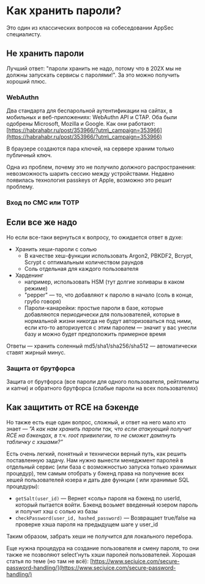 # Как хранить пароли?

Это один из классических вопросов на собеседовании AppSec специалисту.&#x20;

## Не хранить пароли

Лучший ответ: "пароли хранить не надо, потому что в 202X мы не должны запускать сервисы с паролями!". За это можно получить хороший плюс.&#x20;

### WebAuthn

Два стандарта для беспарольной аутентификации на сайтах, в мобильных и веб-приложениях: WebAuthn API и CTAP. Оба были одобрены Microsoft, Mozilla и Google. Как они работают: [https://habrahabr.ru/post/353966/?utm\_campaign=353966](https://habrahabr.ru/post/353966/?utm\_campaign=353966)

В браузере создаются пара ключей, на сервере храним только публичный ключ.

Одна из проблем, почему это не получило должного распространения: невозможность шарить сессию между устройствами. Недавно появилась технология passkeys от Apple, возможно это решит проблему.

### Вход по СМС или TOTP

## Если все же надо

Но если все-таки вернуться к вопросу, то ожидается ответ в духе:

* Хранить хеши-пароли с солью
  * В качестве хеш-функции использовать Argon2, PBKDF2, Bcrypt, Scrypt с оптимальным количеством раундов
  * Соль отдельная для каждого пользователя
* Харденинг
  * например, использовать HSM (тут долгие холивары в каком режиме)
  * "pepper" — то, что добавляют к паролю в начало (соль в конце, грубо говоря)
  * Пароли-канарейки: простые пароли в базе, которые добавляются периодически для пользователей, которые в нормальной жизни никогда не будут авторизоваться под ними, если кто-то авторизуется с этим паролем — значит у вас унесли базу и можно будет предположить примерное время

Ответы — хранить соленный md5/sha1/sha256/sha512 — автоматически ставят жирный минус.

### Защита от брутфорса

Защита от брутфорса (все пароли для одного пользователя, рейтлимиты и капчи) и обратного брутфорса (слабые пароли на всех пользователях)

## Как защитить от RCE на бэкенде

Но также есть еще один вопрос, сложный, и ответ на него мало кто знает — _”А как нам хранить пароли так, что если атакующий получит RCE на бэкендах, в т.ч. root привилегии, то не сможет дампнуть табличку с хэшами?”_

Есть очень легкий, понятный и технически верный путь, как решить поставленную задачу. Нам нужно вынести менеджмент паролей в отдельный сервис (или база с возможностью запуска только хранимых процедур), тем самым отобрать у бэкенд права на получение всех хешей пользователей юзера и дать две функции ( или хранимые SQL процедуры):

* `getSalt(user_id)` — Вернет «соль» пароля на бэкенд по userId, который пытается войти. Бэкенд возьмет введенный юзером пароль и получит хэш с солью из базы
* `checkPassword(user_id, hashed_password)` — Возвращает true/false на проверке хэша пароля на предыдущем шаге у user\_id

Таким образом, забрать хеши не получится для локального перебора.

Еще нужна процедура на создание пользователя и смену пароля, то они также не позволяют select'нуть хэши паролей пользователей. Хорошая статья по теме (но там не всё): [https://www.secjuice.com/secure-password-handling/](https://www.secjuice.com/secure-password-handling/)
